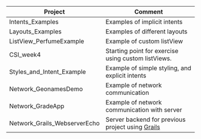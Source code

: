 Project | Comment
--- | ---
Intents_Examples | Examples of implicit intents
Layouts_Examples	| Examples of different layouts
ListView_PerfumeExample | Example of custom listView
CSI_week4 | Starting point for exercise using custom listViews.
Styles_and_Intent_Example | Example of simple styling, and explicit intents
Network_GeonamesDemo | Example of network communication
Network_GradeApp | Example of network communication with server
Network_Grails_WebserverEcho | Server backend for previous project using [Grails](http://www.grails.org)



